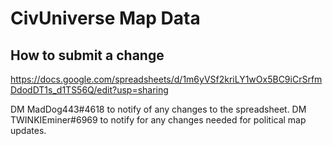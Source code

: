 CivUniverse Map Data
==========

## How to submit a change
https://docs.google.com/spreadsheets/d/1m6yVSf2kriLY1wOx5BC9iCrSrfmDdodDT1s_d1TS56Q/edit?usp=sharing

DM MadDog443#4618 to notify of any changes to the spreadsheet.
DM TWINKIEminer#6969 to notify for any changes needed for political map updates.
